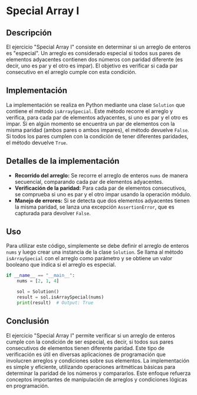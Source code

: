 # Special Array I

## Descripción

El ejercicio "Special Array I" consiste en determinar si un arreglo de enteros es "especial". Un arreglo es considerado especial si todos sus pares de elementos adyacentes contienen dos números con paridad diferente (es decir, uno es par y el otro es impar). El objetivo es verificar si cada par consecutivo en el arreglo cumple con esta condición.

## Implementación

La implementación se realiza en Python mediante una clase `Solution` que contiene el método `isArraySpecial`. Este método recorre el arreglo y verifica, para cada par de elementos adyacentes, si uno es par y el otro es impar. Si en algún momento se encuentra un par de elementos con la misma paridad (ambos pares o ambos impares), el método devuelve `False`. Si todos los pares cumplen con la condición de tener diferentes paridades, el método devuelve `True`.

## Detalles de la implementación

- **Recorrido del arreglo:** Se recorre el arreglo de enteros `nums` de manera secuencial, comparando cada par de elementos adyacentes.
- **Verificación de la paridad:** Para cada par de elementos consecutivos, se comprueba si uno es par y el otro impar usando la operación módulo.
- **Manejo de errores:** Si se detecta que dos elementos adyacentes tienen la misma paridad, se lanza una excepción `AssertionError`, que es capturada para devolver `False`.

## Uso

Para utilizar este código, simplemente se debe definir el arreglo de enteros `nums` y luego crear una instancia de la clase `Solution`. Se llama al método `isArraySpecial` con el arreglo como parámetro y se obtiene un valor booleano que indica si el arreglo es especial.

```python
if __name__ == "__main__":
    nums = [2, 1, 4]

    sol = Solution()
    result = sol.isArraySpecial(nums)
    print(result)  # Output: True
```

## Conclusión

El ejercicio "Special Array I" permite verificar si un arreglo de enteros cumple con la condición de ser especial, es decir, si todos sus pares consecutivos de elementos tienen diferente paridad. Este tipo de verificación es útil en diversas aplicaciones de programación que involucren arreglos y condiciones sobre sus elementos. La implementación es simple y eficiente, utilizando operaciones aritméticas básicas para determinar la paridad de los números y compararlos. Este enfoque refuerza conceptos importantes de manipulación de arreglos y condiciones lógicas en programación.
